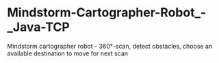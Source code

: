 # Mindstorm-Cartographer-Robot_-_Java-TCP
Mindstorm cartographer robot - 360°-scan, detect obstacles, choose an available destination to move for next scan
